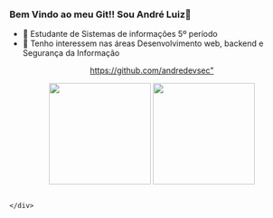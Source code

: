 ### Bem Vindo ao meu Git!! Sou André Luiz👋


- 🔭  Estudante de Sistemas de informações 5º período
- 🌱  Tenho interessem nas áreas Desenvolvimento web, backend e Segurança da Informação
<div align="center">


<https://github.com/andredevsec">
                                
<img height="180em" src="https://github-readme-stats.vercel.app/api?username=andredevsec&show_icons=true&theme=dark&include_all_commits=true&count_private=true"/>

<img height="180em" src="https://github-readme-stats.vercel.app/api/top-langs/?username=andredevsec&layout=compact&langs_count=7&theme=dark"/>
</div>

<div> 
            <link rel="stylesheet" href="https://cdn.jsdelivr.net/gh/devicons/devicon@v2.15.1/devicon.min.css">
          
                                                                                                                                            </div>
          
